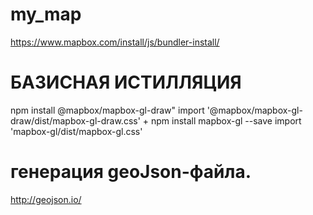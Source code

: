 # my_map

https://www.mapbox.com/install/js/bundler-install/

# БАЗИСНАЯ ИСТИЛЛЯЦИЯ
npm install @mapbox/mapbox-gl-draw"
import '@mapbox/mapbox-gl-draw/dist/mapbox-gl-draw.css'
+
npm install mapbox-gl --save
import 'mapbox-gl/dist/mapbox-gl.css'

# генерация geoJson-файла.
http://geojson.io/









